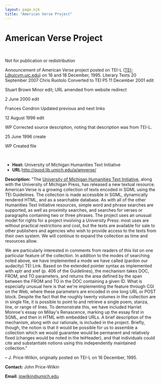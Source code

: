 ```yaml
---
layout: page.njk
title: "American Verse Project"
---
```

# American Verse Project

 


Not for publication or redistribution


Announcement of American Verse project posted on TEI-L (TEI-L@uicvm.uic.edu) on 16 and 18 December, 1995. Literary Texts 20 September 2007 Chris Ruotolo Converted to TEI P5
11 December 2001 edit


Stuart Brown Minor edit; URL amended from website redirect


2 June 2000 edit


Frances Condron Updated previous and next links


12 August 1996 edit


WP Corrected source description, noting that description was from TEI-L.


25 June 1996 create


WP Created file


 



* **Host:** University of Michigan Humanities Text Initiative
* **URL:**<http://quod.lib.umich.edu/a/amverse/>


**Description:** "The [University of Michigan Humanities Text Initiative](http://www.hti.umich.edu), along with the University of Michigan Press, has released a new textual resource.
American Verse is a growing collection of texts encoded in SGML using the TEI Guidelines. The collection is made accessible in SGML, dynamically rendered HTML, and as a searchable database. As with all of the other Humanities Text Initiative resources, simple word and phrase searches are supported, as well as proximity searches, and searches for verses or paragraphs containing two or three phrases. The project uses an unusual model for rights for a project involving a University Press: most uses are without practical restrictions and cost, but the texts are available for sale to other publishers and agencies who wish to provide access to the texts from their own system. We will continue to expand the collection as time and resources allow.


We are particularly interested in comments from readers of this list on one particular feature of the collection. In addition to the modes of searching noted above, we have implemented a mode we have called (pardon our audacity) TEI Link. Based on the extended pointer syntax as implemented with xptr and xref (p. 406 of the Guidelines), the mechanism takes DOC, FROM, and TO parameters, and returns the area defined by the span between the FROM and TO in the DOC containing a given ID. What is especially unusual here is that we're implementing the feature through CGI on the Web, where these parameters are encoded in one long URL or POST block. Despite the fact that the roughly twenty volumes in the collection are in single file, it is possible to point to and retrieve a single poem, stanza, line, or range of lines. To demonstrate this, we have included Harriet Monroe's essay on Millay's Renascence, marking up the essay first in SGML, and then in HTML with embedded URLs. A brief description of the mechanism, along with our rationale, is included in the project. Briefly, though, the notion is that it would be possible for us to assemble a collection which we would guarantee would be permanent and relatively fixed (changes would be noted in the teiHeader), and that individuals could cite and substantiate notions using this independently maintained collection."


– J. Price-Wilkin, originally posted on TEI-L on 16 December, 1995.


**Contact:** John Price-Wilkin


**Email:** [jpwilkin@umich.edu](mailto:jpwilkin@umich.edu)


